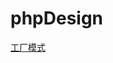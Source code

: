 # phpDesign

<a href="https://github.com/tiancityycf/algorithm/blob/master/bubbleSort.php" target="_blank" >工厂模式</a> </br>
